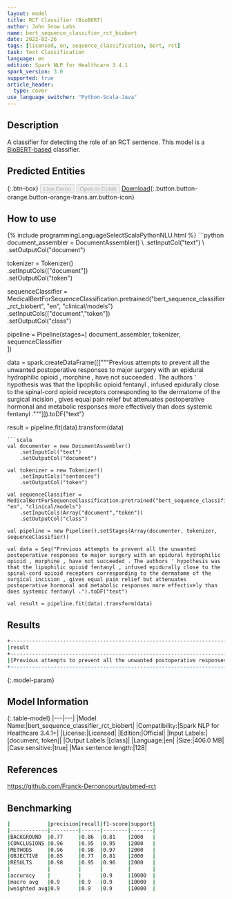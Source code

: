 ```yaml
---
layout: model
title: RCT Classifier (BioBERT)
author: John Snow Labs
name: bert_sequence_classifier_rct_biobert
date: 2022-02-26
tags: [licensed, en, sequence_classification, bert, rct]
task: Text Classification
language: en
edition: Spark NLP for Healthcare 3.4.1
spark_version: 3.0
supported: true
article_header:
  type: cover
use_language_switcher: "Python-Scala-Java"
---
```


## Description

A classifier for detecting the role of an RCT sentence.
This model is a [BioBERT-based](https://github.com/dmis-lab/biobert) classifier.

## Predicted Entities



{:.btn-box}
<button class="button button-orange" disabled>Live Demo</button>
<button class="button button-orange" disabled>Open in Colab</button>
[Download](https://s3.amazonaws.com/auxdata.johnsnowlabs.com/clinical/models/bert_sequence_classifier_rct_biobert_en_3.4.1_3.0_1645835935768.zip){:.button.button-orange.button-orange-trans.arr.button-icon}

## How to use



<div class="tabs-box" markdown="1">
{% include programmingLanguageSelectScalaPythonNLU.html %}
```python
document_assembler = DocumentAssembler() \
    .setInputCol("text") \
    .setOutputCol("document")

tokenizer = Tokenizer() \
    .setInputCols(["document"]) \
    .setOutputCol("token")

sequenceClassifier = MedicalBertForSequenceClassification.pretrained("bert_sequence_classifier_rct_biobert", "en", "clinical/models")\
  .setInputCols(["document","token"]) \
  .setOutputCol("class") 

pipeline = Pipeline(stages=[
    document_assembler, 
    tokenizer,
    sequenceClassifier    
])

data = spark.createDataFrame([["""Previous attempts to prevent all the unwanted postoperative responses to major surgery with an epidural hydrophilic opioid , morphine , have not succeeded . The authors ' hypothesis was that the lipophilic opioid fentanyl , infused epidurally close to the spinal-cord opioid receptors corresponding to the dermatome of the surgical incision , gives equal pain relief but attenuates postoperative hormonal and metabolic responses more effectively than does systemic fentanyl ."""]]).toDF("text")

result = pipeline.fit(data).transform(data)
```
```scala
val documenter = new DocumentAssembler() 
    .setInputCol("text") 
    .setOutputCol("document")

val tokenizer = new Tokenizer()
    .setInputCols("sentences")
    .setOutputCol("token")

val sequenceClassifier = MedicalBertForSequenceClassification.pretrained("bert_sequence_classifier_rct_biobert", "en", "clinical/models")
    .setInputCols(Array("document","token"))
    .setOutputCol("class")

val pipeline = new Pipeline().setStages(Array(documenter, tokenizer, sequenceClassifier))

val data = Seq("Previous attempts to prevent all the unwanted postoperative responses to major surgery with an epidural hydrophilic opioid , morphine , have not succeeded . The authors ' hypothesis was that the lipophilic opioid fentanyl , infused epidurally close to the spinal-cord opioid receptors corresponding to the dermatome of the surgical incision , gives equal pain relief but attenuates postoperative hormonal and metabolic responses more effectively than does systemic fentanyl .").toDF("text")

val result = pipeline.fit(data).transform(data)
```
</div>

## Results

```bash
+---------------------------------------------------------------------------------------------------------------------------------------------------------------------------------------------------------------------------------------------------------------------------------------------------------------------------------------------------------------------------------------------------------------------------------------------------------------------------------------------+------------+
|result                                                                                                                                                                                                                                                                                                                                                                                                                                                                                       |result      |
+---------------------------------------------------------------------------------------------------------------------------------------------------------------------------------------------------------------------------------------------------------------------------------------------------------------------------------------------------------------------------------------------------------------------------------------------------------------------------------------------+------------+
|[Previous attempts to prevent all the unwanted postoperative responses to major surgery with an epidural hydrophilic opioid , morphine , have not succeeded . The authors ' hypothesis was that the lipophilic opioid fentanyl , infused epidurally close to the spinal-cord opioid receptors corresponding to the dermatome of the surgical incision , gives equal pain relief but attenuates postoperative hormonal and metabolic responses more effectively than does systemic fentanyl .]|[BACKGROUND]|
+---------------------------------------------------------------------------------------------------------------------------------------------------------------------------------------------------------------------------------------------------------------------------------------------------------------------------------------------------------------------------------------------------------------------------------------------------------------------------------------------+------------+

```

{:.model-param}
## Model Information

{:.table-model}
|---|---|
|Model Name:|bert_sequence_classifier_rct_biobert|
|Compatibility:|Spark NLP for Healthcare 3.4.1+|
|License:|Licensed|
|Edition:|Official|
|Input Labels:|[document, token]|
|Output Labels:|[class]|
|Language:|en|
|Size:|406.0 MB|
|Case sensitive:|true|
|Max sentence length:|128|

## References

https://github.com/Franck-Dernoncourt/pubmed-rct

## Benchmarking

```bash
|            |precision|recall|f1-score|support|
|------------|---------|------|--------|-------|
|BACKGROUND  |0.77     |0.86  |0.81    |2000   |
|CONCLUSIONS |0.96     |0.95  |0.95    |2000   |
|METHODS     |0.96     |0.98  |0.97    |2000   |
|OBJECTIVE   |0.85     |0.77  |0.81    |2000   |
|RESULTS     |0.98     |0.95  |0.96    |2000   |
|            |         |      |        |       |
|accuracy    |         |      |0.9     |10000  |
|macro avg   |0.9      |0.9   |0.9     |10000  |
|weighted avg|0.9      |0.9   |0.9     |10000  |

```